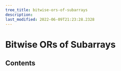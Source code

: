 ```yaml
---
tree_title: bitwise-ors-of-subarrays
description: 
last_modified: 2022-06-09T21:23:28.2328
---
```


# Bitwise ORs of Subarrays

## Contents

